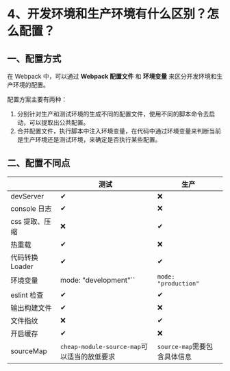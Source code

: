 # 4、开发环境和生产环境有什么区别？怎么配置？

## 一、配置方式

在 Webpack 中，可以通过 **Webpack 配置文件** 和 **环境变量** 来区分开发环境和生产环境的配置。

配置方案主要有两种：

1. 分别针对生产和测试环境的生成不同的配置文件，使用不同的脚本命令去启动，可以提取出公共配置。
2. 合并配置文件，执行脚本中注入环境变量，在代码中通过环境变量来判断当前是生产环境还是测试环境，来确定是否执行某些配置。

## 二、配置不同点

|                 | 测试                                        | 生产                         |
| --------------- | ------------------------------------------- | ---------------------------- |
| devServer       | ✔                                           | ❌                           |
| console 日志    | ✔                                           | ❌                           |
| css 提取、压缩  | ❌                                          | ✔                            |
| 热重载          | ✔                                           | ❌                           |
| 代码转换 Loader | ✔                                           | ✔                            |
| 环境变量        | mode: "development"``                       | `mode: "production"`         |
| eslint 检查     | ✔                                           | ✔                            |
| 输出构建文件    | ✔                                           | ❌                           |
| 文件指纹        | ❌                                          | ✔                            |
| 开启缓存        | ✔                                           | ❌                           |
| sourceMap       | `cheap-module-source-map`可以适当的放低要求 | `source-map`需要包含具体信息 |
